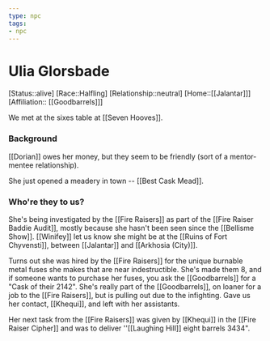 ```yaml
---
type: npc
tags: 
- npc
---
```


# Ulia Glorsbade
[Status::alive]
[Race::Halfling]
[Relationship::neutral]
[Home::[[Jalantar]]]
[Affiliation:: [[Goodbarrels]]]

We met at the sixes table at [[Seven Hooves]]. 

### Background

[[Dorian]] owes her money, but they seem to be friendly (sort of a mentor-mentee relationship).

She just opened a meadery in town -- [[Best Cask Mead]]. 

### Who're they to us?
She's being investigated by the [[Fire Raisers]] as part of the [[Fire Raiser Baddie Audit]], mostly because she hasn't been seen since the [[Bellisme Show]]. [[Winifey]] let us know she might be at the [[Ruins of Fort Chyvensti]], between [[Jalantar]] and [[Arkhosia (City)]]. 

Turns out she was hired by the [[Fire Raisers]] for the unique burnable metal fuses she makes that are near indestructible. She's made them 8, and if someone wants to purchase her fuses, you ask the [[Goodbarrels]] for a "Cask of their 2142". She's really part of the [[Goodbarrels]], on loaner for a job to the [[Fire Raisers]], but is pulling out due to the infighting. Gave us her contact, [[Khequi]], and left with her assistants. 

Her next task from the [[Fire Raisers]] was given by [[Khequi]] in the [[Fire Raiser Cipher]] and was to deliver ''[[Laughing Hill]] eight barrels 3434". 
